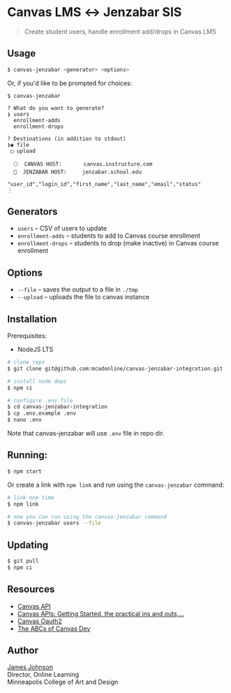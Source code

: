 # Canvas LMS ↔️ Jenzabar SIS

> Create student users, handle enrollment add/drops in Canvas LMS

## Usage

```sh
$ canvas-jenzabar <generator> <options>
```

Or, if you'd like to be prompted for choices:

```
$ canvas-jenzabar

? What do you want to generate?
❯ users
  enrollment-adds
  enrollment-drops

? Destinations (in addition to stdout)
❯◉ file
 ◯ upload

  🌕  CANVAS HOST:       canvas.instructure.com
  🔵  JENZABAR HOST:     jenzabar.school.edu

"user_id","login_id","first_name","last_name","email","status"
⋮
```

## Generators

- `users` – CSV of users to update
- `enrollment-adds` – students to add to Canvas course enrollment
- `enrollment-drops` – students to drop (make inactive) in Canvas course enrollment

## Options

- `--file` – saves the output to a file in `./tmp`
- `--upload` – uploads the file to canvas instance

## Installation

Prerequisites:

- NodeJS LTS

```sh
# clone repo
$ git clone git@github.com:mcadonline/canvas-jenzabar-integration.git

# install node deps
$ npm ci

# configure .env file
$ cd canvas-jenzabar-integration
$ cp .env.example .env
$ nano .env
```

Note that canvas-jenzabar will use `.env` file in repo dir.

## Running:

```sh
$ npm start
```

Or create a link with `npm link` and run using the `canvas-jenzabar` command:

```sh
# link one time
$ npm link

# now you can run using the canvas-jenzabar command
$ canvas-jenzabar users --file
```

## Updating

```sh
$ git pull
$ npm ci
```

## Resources

- [Canvas API](https://canvas.instructure.com/doc/api/)
- [Canvas APIs: Getting Started, the practical ins and outs,...](https://community.canvaslms.com/docs/DOC-14390-canvas-apis-getting-started-the-practical-ins-and-outs-gotchas-tips-and-tricks)
- [Canvas Oauth2](https://canvas.instructure.com/doc/api/file.oauth.html)
- [The ABCs of Canvas Dev](https://community.canvaslms.com/thread/17419-the-abcs-of-canvas-dev)

## Author

[James Johnson](https://www.jjohnson.me)<br>
Director, Online Learning<br>
Minneapolis College of Art and Design
